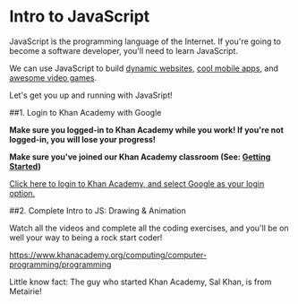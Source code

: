 # Intro to JavaScript

JavaScript is the programming language of the Internet. If you're going to become a software developer, you'll need to learn JavaScript.

We can use JavaScript to build [dynamic websites](https://en.wikipedia.org/wiki/Dynamic_web_page), [cool mobile apps](http://ionicframework.com/), and [awesome video games](http://www.phaser.io/).

Let's get you up and running with JavaSript!

##1. Login to Khan Academy with Google

**Make sure you logged-in to Khan Academy while you work! If you're not logged-in, you will lose your progress!**

**Make sure you've joined our Khan Academy classroom (See: [Getting Started](getting-started.md))**

[Click here to login to Khan Academy, and select Google as your login option.](https://www.khanacademy.org/login?continue=%2Fcomputing%2Fcomputer-programming%2Fprogramming)

##2. Complete Intro to JS: Drawing & Animation

Watch all the videos and complete all the coding exercises, and you'll be on well your way to being a rock start coder!

https://www.khanacademy.org/computing/computer-programming/programming

Little know fact: The guy who started Khan Academy, Sal Khan, is from Metairie!